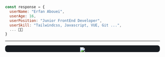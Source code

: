 ```javascript
const response = {
  userName: "Erfan Abouei",
  userAge: 16,
  userPosition: "Junior FrontEnd Developer",
  userSkill: "Tailwindcss, Javascript, VUE, Git ...",
  ... 👨‍💻
}
```
---

<div style="padding-top: 6px; padding-inline: 6px; background-color:rgb(24, 28, 33); margin-top: 12px; border-radius: 8px;" align="center">
  <a href="https://skillicons.dev">
    <img src="https://skillicons.dev/icons?i=html,css,javascript,vue,bootstrap,tailwindcss,git,github,gitlab,npm,firebase,discord"/>
  </a>
</div>
